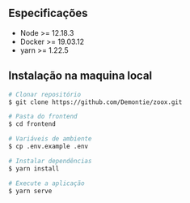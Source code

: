## Especificações
- Node >= 12.18.3
- Docker >= 19.03.12
- yarn >= 1.22.5

## Instalação na maquina local

```bash
# Clonar repositório
$ git clone https://github.com/Demontie/zoox.git

# Pasta do frontend
$ cd frontend

# Variáveis de ambiente
$ cp .env.example .env

# Instalar dependências
$ yarn install

# Execute a aplicação
$ yarn serve
```
